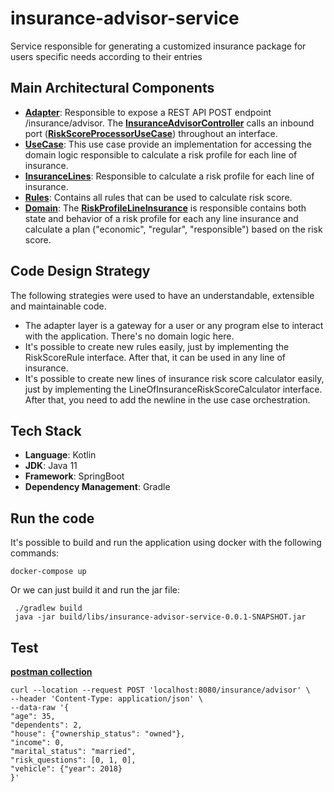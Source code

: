 # insurance-advisor-service
Service responsible for generating a customized insurance package for users specific needs according to their entries

## Main Architectural Components

- [**Adapter**](./src/main/kotlin/com/dls/insuranceadvisorservice/adapter): Responsible to expose a REST API POST endpoint /insurance/advisor. The [**InsuranceAdvisorController**](./src/main/kotlin/com/dls/insuranceadvisorservice/adapter/controller) calls an inbound port ([**RiskScoreProcessorUseCase**](./src/main/kotlin/com/dls/insuranceadvisorservice/adapter/port/RiskScoreProcessorUseCase.kt)) throughout an interface.
- [**UseCase**](./src/main/kotlin/com/dls/insuranceadvisorservice/domain/usecase): This use case provide an implementation for accessing the domain logic responsible to calculate a risk profile for each line of insurance.
- [**InsuranceLines**](./src/main/kotlin/com/dls/insuranceadvisorservice/domain/insurancelines): Responsible to calculate a risk profile for each line of insurance.
- [**Rules**](./src/main/kotlin/com/dls/insuranceadvisorservice/domain/insurancelines/rules): Contains all rules that can be used to calculate risk score.
- [**Domain**](./src/main/kotlin/com/dls/insuranceadvisorservice/domain): The [**RiskProfileLineInsurance**](./src/main/kotlin/com/dls/insuranceadvisorservice/domain/RiskProfileLineInsurance.kt) is responsible contains both state and behavior of a risk profile for each any line insurance and calculate a plan ("economic", "regular", "responsible") based on the risk score.

## Code Design Strategy
The following strategies were used to have an understandable, extensible and maintainable code.
- The adapter layer is a gateway for a user or any program else to interact with the application. There's no domain logic here.
- It's possible to create new rules easily, just by implementing the RiskScoreRule interface. After that, it can be used in any line of insurance.
- It's possible to create new lines of insurance risk score calculator easily, just by implementing the LineOfInsuranceRiskScoreCalculator interface. After that, you need to add the newline in the use case orchestration.

## Tech Stack 
- **Language**: Kotlin
- **JDK**: Java 11
- **Framework**: SpringBoot
- **Dependency Management**: Gradle

## Run the code
It's possible to build and run the application using docker with the following commands:
```
docker-compose up
```
Or we can just build it and run the jar file:
```
 ./gradlew build
 java -jar build/libs/insurance-advisor-service-0.0.1-SNAPSHOT.jar
```
## Test
 [**postman collection**](./InsuranceAdvisor.postman_collection.json)

```
curl --location --request POST 'localhost:8080/insurance/advisor' \
--header 'Content-Type: application/json' \
--data-raw '{
"age": 35,
"dependents": 2,
"house": {"ownership_status": "owned"},
"income": 0,
"marital_status": "married",
"risk_questions": [0, 1, 0],
"vehicle": {"year": 2018}
}'
```
